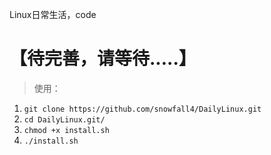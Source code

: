 Linux日常生活，code
# 【待完善，请等待.....】
> 使用：
   1. `git clone https://github.com/snowfall4/DailyLinux.git` 
   2. `cd DailyLinux.git/`
   3. `chmod +x install.sh`
   4. `./install.sh`

